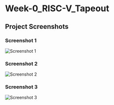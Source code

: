 # Week-0_RISC-V_Tapeout
## Project Screenshots

### Screenshot 1
![Screenshot 1](images/Screenshot%20from%202025-09-20%2020-46-07.png)

### Screenshot 2
![Screenshot 2](images/Screenshot%20from%202025-09-20%2020-47-02.png)

### Screenshot 3
![Screenshot 3](images/Screenshot%20from%202025-09-20%2020-50-32.png)
